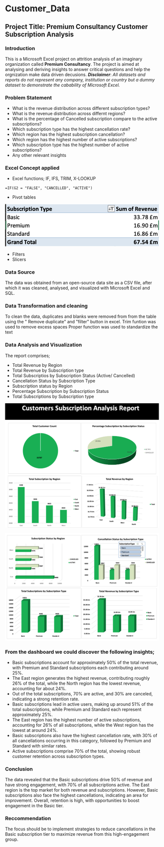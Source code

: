 # Customer_Data
## Project Title: Premium Consultancy Customer Subscription Analysis

### Introduction
This is a Microsoft Excel project on attrition analysis of an imaginary organization called **Premium Consultancy**. 
The project is aimed at analysing and deriving insights to answer critical questions and help the orgnization make data driven decusions.
**_Disclaimer_**: _All datasets and reports do not represent any company, institution or country but a dummy dataset to demonstrate the cabability of Microsoft  Excel._

### Problem Statement
- What is the revenue distribution across different subscription types?
- What is the revenue distribution across differnt regions?
- What is the percentage of Cancelled subscription compare to the active subscriptions?
- Which subscription type has the highest cancellation rate?
- Which region has the highest subscription cancellation?
- Which region has the highest number of active subscriptions?
- Which subscription type has the highest number of active subscriptions?
- Any other relevant insights

### Excel Concept applied
- Excel functions; IF, IFS, TRIM, X-LOOKUP
```excel
=IF(G2 = "FALSE", "CANCELLED", "ACTIVE")
```
- Pivot tables

![](PV_01.png)

- Filters
- Slicers

### Data Source
The data was obtained from an open-source data site as a CSV file, after which it was cleaned, analysed, and visualized with Microsoft Excel and SQL.

### Data Transformation and cleaning
To clean the data, duplicates and blanks were removed from from the table using the " Remove duplicate" and "filter" button in excel.
Trim funtion was used to remove excess spaces
Proper function was used to standardize the text

### Data Analysis and Visualization
The report comprises;
- Total Revenue by Region
- Total Revenue by Subscription type
- Total Subscriptios by Subscription Status (Active/ Cancelled)
- Cancellation Status by Subscription Type
- Subscription status by Region
- Percentage Subscription by Subscription Status
- Total Subscriptions by Subscription type

![](Cus_1.png)

![](Cus_2.png)

### From the dashboard we could discover the following insights;

- Basic subscriptions account for approximately 50% of the total revenue, with Premium and Standard subscriptions each contributing around 25%.
- The East region generates the highest revenue, contributing roughly 26% of the total, while the North region has the lowest revenue, accounting for about 24%.
- Out of the total subscriptions, 70% are active, and 30% are canceled, indicating a strong retention rate.
- Basic subscriptions lead in active users, making up around 51% of the total subscriptions, while Premium and Standard each represent approximately 25%.
- The East region has the highest number of active subscriptions, accounting for 26% of all subscriptions, while the West region has the lowest at around 24%.
- Basic subscriptions also have the highest cancellation rate, with 30% of all cancellations occurring in this category, followed by Premium and Standard with similar rates.
- Active subscriptions comprise 70% of the total, showing robust customer retention across subscription types.

### Conclusion
The data revealed that the Basic subscriptions drive 50% of revenue and have strong engagement, with 70% of all subscriptions active. The East region is the top market for both revenue and subscriptions. However, Basic subscriptions also face the highest cancellations, indicating an area for improvement. Overall, retention is high, with opportunities to boost engagement in the Basic tier. 

### Reccommendation
The focus should be to implement strategies to reduce cancellations in the Basic subscription tier to maximize revenue from this high-engagement group.


